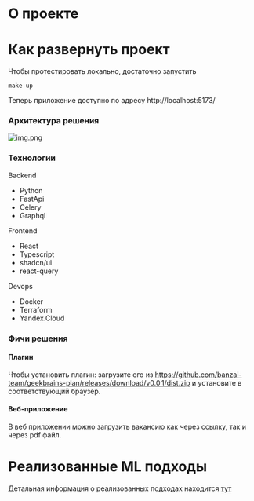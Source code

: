 # О проекте

# Как развернуть проект
Чтобы протестировать локально, достаточно запустить

``make up``

Теперь приложение доступно по адресу http://localhost:5173/

### Архитектура решения

![img.png](img.png)

### Технологии

Backend
- Python
- FastApi
- Celery
- Graphql

Frontend
- React
- Typescript
- shadcn/ui
- react-query

Devops
- Docker
- Terraform
- Yandex.Cloud



### Фичи решения

#### Плагин

Чтобы установить плагин: загрузите его из https://github.com/banzai-team/geekbrains-plan/releases/download/v0.0.1/dist.zip
и установите в соответствующий браузер.

#### Веб-приложение

В веб приложении можно загрузить вакансию как через ссылку, так и через pdf файл.

# Реализованные ML подходы

Детальная информация о реализованных подходах находится [тут](./ml/readme.md)